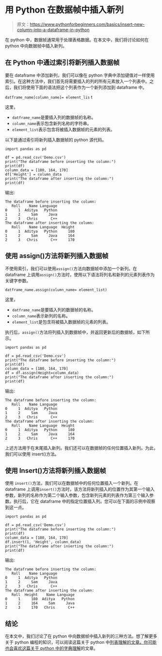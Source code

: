 # 用 Python 在数据帧中插入新列

> 原文：<https://www.pythonforbeginners.com/basics/insert-new-column-into-a-dataframe-in-python>

在 python 中，数据帧通常用于处理表格数据。在本文中，我们将讨论如何在 python 中向数据帧中插入新列。

## 在 Python 中通过索引将新列插入数据帧

要在 dataframe 中添加新列，我们可以像在 python 字典中添加键值对一样使用索引。在这种方法中，我们首先将需要插入的列的所有元素放入一个列表中。之后，我们将使用下面的语法把这个列表作为一个新列添加到 dataframe 中。

`datframe_name[column_name]= element_lis` t

这里，

*   `datframe_name`是要插入列的数据帧的名称。
*   `column_name`表示包含新列名称的字符串。
*   `element_list`表示包含将被插入数据帧的元素的列表。

以下是通过索引将新列插入数据帧的 python 源代码。

```
import pandas as pd

df = pd.read_csv('Demo.csv')
print("The dataframe before inserting the column:")
print(df)
column_data = [180, 164, 170]
df['Height'] = column_data
print("The dataframe after inserting the column:")
print(df) 
```

输出:

```
The dataframe before inserting the column:
   Roll    Name Language
0     1  Aditya   Python
1     2     Sam     Java
2     3   Chris      C++
The dataframe after inserting the column:
   Roll    Name Language  Height
0     1  Aditya   Python     180
1     2     Sam     Java     164
2     3   Chris      C++     170
```

## 使用 assign()方法将新列插入数据帧

不使用索引，我们可以使用`assign()`方法向数据帧中添加一个新列。在 dataframe 上调用`assign()`方法时，使用以下语法将列名和新列的元素列表作为关键字参数。

`datframe_name.assign(column_name= element_list)`

这里，

*   `datframe_name`是要插入列的数据帧的名称。
*   `column_name`表示新列的名称。
*   `element_list`是包含将被插入数据帧的元素的列表。

执行后，`assign()`方法将列插入到数据帧中，并返回更新后的数据帧，如下所示。

```
import pandas as pd

df = pd.read_csv('Demo.csv')
print("The dataframe before inserting the column:")
print(df)
column_data = [180, 164, 170]
df = df.assign(Height=column_data)
print("The dataframe after inserting the column:")
print(df)
```

输出:

```
The dataframe before inserting the column:
   Roll    Name Language
0     1  Aditya   Python
1     2     Sam     Java
2     3   Chris      C++
The dataframe after inserting the column:
   Roll    Name Language  Height
0     1  Aditya   Python     180
1     2     Sam     Java     164
2     3   Chris      C++     170 
```

上述方法用于在末尾插入新列。我们还可以在数据帧的任何位置插入新列。为此，我们可以使用 insert()方法。

## 使用 Insert()方法将新列插入数据帧

使用 `insert()`方法，我们可以在数据帧中的任何位置插入一个新列。在 dataframe 上调用`insert()`方法时，该方法将新列插入的位置作为其第一个输入参数，新列的名称作为第二个输入参数，包含新列元素的列表作为第三个输入参数。执行后，它在 dataframe 中的指定位置插入列。您可以在下面的示例中观察到这一点。

```
import pandas as pd

df = pd.read_csv('Demo.csv')
print("The dataframe before inserting the column:")
print(df)
column_data = [180, 164, 170]
df.insert(1, 'Height', column_data)
print("The dataframe after inserting the column:")
print(df)
```

输出:

```
The dataframe before inserting the column:
   Roll    Name Language
0     1  Aditya   Python
1     2     Sam     Java
2     3   Chris      C++
The dataframe after inserting the column:
   Roll  Height    Name Language
0     1     180  Aditya   Python
1     2     164     Sam     Java
2     3     170   Chris      C++
```

## 结论

在本文中，我们讨论了在 python 中向数据帧中插入新列的三种方法。想了解更多关于 python 编程的知识，可以阅读这篇关于 python 中[列表理解的文章。你可能也会喜欢这篇关于 python 中的](https://www.pythonforbeginners.com/basics/list-comprehensions-in-python)[字典理解](https://www.pythonforbeginners.com/dictionary/dictionary-comprehension-in-python)的文章。